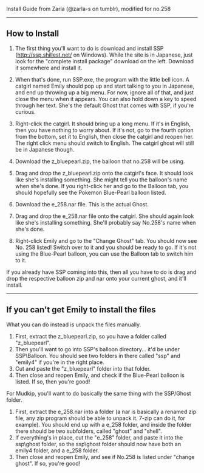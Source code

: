 Install Guide from Zarla (@zarla-s on tumblr), modified for no.258

----------------
How to Install
----------------

1) The first thing you'll want to do is download and install SSP (http://ssp.shillest.net/ on Windows). While the site is in Japanese, just look for the "complete install package" download on the left. Download it somewhere and install it.

2) When that's done, run SSP.exe, the program with the little bell icon. A catgirl named Emily should pop up and start talking to you in Japanese, and end up throwing up a big menu. For now, ignore all of that, and just close the menu when it appears. You can also hold down a key to speed through her text. She's the default Ghost that comes with SSP, if you're curious.

3) Right-click the catgirl. It should bring up a long menu. If it's in English, then you have nothing to worry about. If it's not, go to the fourth option from the bottom, set it to English, then close the catgirl and reopen her. The right click menu should switch to English. The catgirl ghost will still be in Japanese though.

4) Download the z_bluepearl.zip, the balloon that no.258 will be using.

5) Drag and drop the z_bluepearl.zip onto the catgirl's face. It should look like she's installing something. She might tell you the balloon's name when she's done. If you right-click her and go to the Balloon tab, you should hopefully see the Pokemon Blue-Pearl balloon listed.

6) Download the e_258.nar file. This is the actual Ghost.

7) Drag and drop the e_258.nar file onto the catgirl. She should again look like she's installing something. She'll probably say No.258's name when she's done.

8) Right-click Emily and go to the "Change Ghost" tab. You should now see No. 258 listed! Switch over to it and you should be ready to go. If it's not using the Blue-Pearl balloon, you can use the Balloon tab to switch him to it.

If you already have SSP coming into this, then all you have to do is drag and drop the respective balloon zip and nar onto your current ghost, and it'll install. 

--------------------------------------------
If you can't get Emily to install the files
--------------------------------------------

What you can do instead is unpack the files manually. 

1) First, extract the z_bluepearl.zip, so you have a folder called "z_bluepearl". 
2) Then you'll want to go into SSP's balloon directory... it'd be under SSP\Balloon. You should see two folders in there called "ssp" and "emily4" if you're in the right place. 
3) Cut and paste the "z_bluepearl" folder into that folder. 
4) Then close and reopen Emily, and check if the Blue-Pearl balloon is listed. If so, then you're good!

For Mudkip, you'll want to do basically the same thing with the SSP/Ghost folder. 

1) First, extract the e_258.nar into a folder (a nar is basically a renamed zip file, any zip program should be able to unpack it. 7-zip can do it, for example). You should end up with a e_258 folder, and inside the folder there should be two subfolders, called "ghost" and "shell". 
2) If everything's in place, cut the "e_258" folder, and paste it into the ssp\ghost folder, so the ssp\ghost folder should now have both an emily4 folder, and a e_258 folder. 
3) Then close and reopen Emily, and see if No.258 is listed under "change ghost". If so, you're good!
